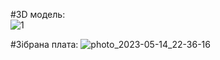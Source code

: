 #3D модель:   
![1](https://user-images.githubusercontent.com/74230330/236672397-5ec069d7-5f69-4bd8-8885-7eb959c8834e.jpg)

#Зібрана плата:
![photo_2023-05-14_22-36-16](https://github.com/Vitech-UA/Stereo-6Band-equalizer/assets/74230330/bf9cb68a-a67b-484f-bb2f-905222bbf9b2)
